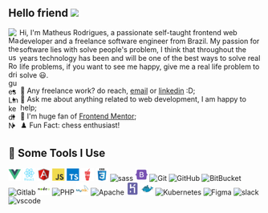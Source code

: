 ## Hello friend <img src="https://media.giphy.com/media/hvRJCLFzcasrR4ia7z/giphy.gif" width="25px">

<a href="https://www.linkedin.com/in/matheus777/" target="_blank">
  <img align="left" alt="Matheus Rodrigues LinkedIN" width="22px" src="https://raw.githubusercontent.com/peterthehan/peterthehan/master/assets/linkedin.svg" />
</a>

Hi, I'm Matheus Rodrigues, a passionate self-taught frontend web developer and a freelance software engineer from Brazil. My passion for software lies with solve people's problem, I think that throughout the years technology has been and will be one of the best ways to solve real life problems, if you want to see me happy, give me a real life problem to solve 😃.

- 💼 Any freelance work? do reach, <a href="mailto:joaoomatheus@hotmail.com">email</a> or <a href="https://www.linkedin.com/in/matheus777/">linkedin</a> :D;
- 💬 Ask me about anything related to web development, I am happy to help;
- 👯 I'm huge fan of <a href="https://frontendmentor.io">Frontend Mentor</a>;
- ♟️ Fun Fact: chess enthusiast!

<h2>🚀 Some Tools I Use</h2>
<p align="left">
  <img src="https://raw.githubusercontent.com/devicons/devicon/master/icons/vuejs/vuejs-original.svg" alt="vue" width="25" height="25" />
  <img src="https://raw.githubusercontent.com/devicons/devicon/master/icons/react/react-original-wordmark.svg" alt="react" width="25" height="25" />
  <img src="https://raw.githubusercontent.com/devicons/devicon/master/icons/angularjs/angularjs-original.svg" alt="angular-js" width="25" height="25" />
<!--  Javascript  -->
  <img src="https://raw.githubusercontent.com/devicons/devicon/master/icons/javascript/javascript-original.svg" alt="javascript" width="25" height="25" />
  <img src="https://raw.githubusercontent.com/devicons/devicon/master/icons/typescript/typescript-original.svg" alt="typescript" width="25" height="25" />
  <img src="https://raw.githubusercontent.com/devicons/devicon/master/icons/gulp/gulp-plain.svg" alt="gulp" width="25" height="25" />
<!--  CSS  -->
  <img src="https://raw.githubusercontent.com/devicons/devicon/master/icons/css3/css3-original-wordmark.svg" alt="css3" width="25" height="25" />
  <img src="https://cdn.jsdelivr.net/gh/devicons/devicon/icons/sass/sass-original.svg" alt="sass" width="25" height="25" />
  <img src="https://raw.githubusercontent.com/devicons/devicon/master/icons/bootstrap/bootstrap-plain.svg" alt="bootstrap" width="25" height="25" />
  <!-- Git -->
  <img src="https://raw.githubusercontent.com/jmnote/z-icons/master/svg/git.svg" alt="Git" width="25" height="25" />
  <img src="https://raw.githubusercontent.com/jmnote/z-icons/master/svg/github.svg" alt="GitHub" width="25" height="25" />
  <img src="https://cdn.jsdelivr.net/gh/devicons/devicon/icons/bitbucket/bitbucket-original.svg" alt="BitBucket" width="25" height="25" />
  <img src="https://cdn.jsdelivr.net/gh/devicons/devicon/icons/gitlab/gitlab-original.svg" alt="Gitlab" width="25" height="25" />
<!--  Backend  -->
  <img src="https://raw.githubusercontent.com/devicons/devicon/master/icons/nodejs/nodejs-original-wordmark.svg" alt="nodejs" width="25" height="25" />
  <img src="https://raw.githubusercontent.com/jmnote/z-icons/master/svg/php.svg" alt="PHP" width="25" height="25" />
  <img src="https://raw.githubusercontent.com/devicons/devicon/master/icons/mysql/mysql-original-wordmark.svg" alt="mysql" width="25" height="25" />
  <img src="https://cdn.jsdelivr.net/gh/devicons/devicon/icons/apache/apache-original-wordmark.svg" alt="Apache" width="25" height="25" />
<!--  Deploy  -->
  <img src="https://raw.githubusercontent.com/devicons/devicon/master/icons/heroku/heroku-plain.svg" alt="heroku" width="25" height="25" />
  <img src="https://raw.githubusercontent.com/devicons/devicon/master/icons/docker/docker-original.svg" alt="Docker" width="25" height="25" />
  <img src="https://www.vectorlogo.zone/logos/kubernetes/kubernetes-icon.svg" alt="Kubernetes" width="25" height="25" />
  
<!--  Generics  -->
  <img src="https://cdn.jsdelivr.net/gh/devicons/devicon/icons/figma/figma-original.svg" alt="Figma" width="25" height="25" />
  <img src="https://cdn.jsdelivr.net/gh/devicons/devicon/icons/slack/slack-original-wordmark.svg" alt="slack" width="25" height="25" />
  <img src="https://cdn.jsdelivr.net/gh/devicons/devicon/icons/visualstudio/visualstudio-plain.svg" alt="vscode" width="25" height="25" />
  <!-- 
  
  <img src="" alt="" width="25" height="25" />
  <img src="" alt="" width="25" height="25" />
  <img src="" alt="" width="25" height="25" />
  <img src="" alt="" width="25" height="25" />
  <img src="" alt="" width="25" height="25" />
  <img src="" alt="" width="25" height="25" />
  <img src="" alt="" width="25" height="25" /> -->
</p>
